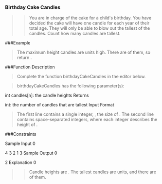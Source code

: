 ### Birthday Cake Candles


>>You are in charge of the cake for a child's birthday. You have decided the cake will have one candle for each year of their total age. They will only be able to blow out the tallest of the candles. Count how many candles are tallest.

###Example

>The maximum height candles are  units high. There are  of them, so return .

###Function Description

>Complete the function birthdayCakeCandles in the editor below.

>birthdayCakeCandles has the following parameter(s):

int candles[n]: the candle heights
Returns

int: the number of candles that are tallest
Input Format

>The first line contains a single integer, , the size of .
The second line contains  space-separated integers, where each integer  describes the height of .

###Constraints

Sample Input 0

4
3 2 1 3
Sample Output 0

2
Explanation 0

>> Candle heights are . The tallest candles are  units, and there are  of them.